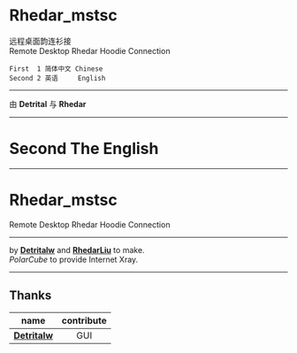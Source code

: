 # Rhedar_mstsc  
远程桌面韵连衫接  
Remote Desktop Rhedar Hoodie Connection  
```  
First  1 简体中文 Chinese
Second 2 英语     English
```  
***  
由 **Detrital** 与 **Rhedar**  
***  
# Second The English  
***  
# Rhedar_mstsc  
Remote Desktop Rhedar Hoodie Connection  
***
by [**Detritalw**](https://github.com/Detritalw/) and [**RhedarLiu**](https://github.com/RhedarLiu) to make.  
*PolarCube* to provide Internet Xray.  
***  
## Thanks  
|name|contribute|
|:-:|:-:|
|[**Detritalw**](https://github.com/Detritalw/)|GUI|
